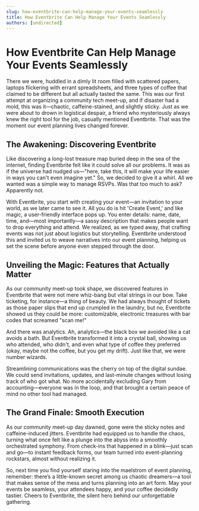 ```yaml
---
slug: how-eventbrite-can-help-manage-your-events-seamlessly
title: How Eventbrite Can Help Manage Your Events Seamlessly
authors: [undirected]
---
```


# How Eventbrite Can Help Manage Your Events Seamlessly

There we were, huddled in a dimly lit room filled with scattered papers, laptops flickering with errant spreadsheets, and three types of coffee that claimed to be different but all actually tasted the same. This was our first attempt at organizing a community tech meet-up, and if disaster had a mold, this was it—chaotic, caffeine-stained, and slightly sticky. Just as we were about to drown in logistical despair, a friend who mysteriously always knew the right tool for the job, casually mentioned Eventbrite. That was the moment our event planning lives changed forever.

## The Awakening: Discovering Eventbrite

Like discovering a long-lost treasure map buried deep in the sea of the internet, finding Eventbrite felt like it could solve all our problems. It was as if the universe had nudged us—"here, take this, it will make your life easier in ways you can't even imagine yet." So, we decided to give it a whirl. All we wanted was a simple way to manage RSVPs. Was that too much to ask? Apparently not.

With Eventbrite, you start with creating your event—an invitation to your world, as we later came to see it. All you do is hit 'Create Event,' and like magic, a user-friendly interface pops up. You enter details: name, date, time, and—most importantly—a sassy description that makes people want to drop everything and attend. We realized, as we typed away, that crafting events was not just about logistics but storytelling. Eventbrite understood this and invited us to weave narratives into our event planning, helping us set the scene before anyone even stepped through the door.

## Unveiling the Magic: Features that Actually Matter

As our community meet-up took shape, we discovered features in Eventbrite that were not mere whiz-bang but vital strings in our bow. Take ticketing, for instance—a thing of beauty. We had always thought of tickets as those paper slips that end up crumpled in the laundry, but no, Eventbrite showed us they could be more: customizable, electronic treasures with bar codes that screamed "scan me!" 

And there was analytics. Ah, analytics—the black box we avoided like a cat avoids a bath. But Eventbrite transformed it into a crystal ball, showing us who attended, who didn't, and even what type of coffee they preferred (okay, maybe not the coffee, but you get my drift). Just like that, we were number wizards.

Streamlining communications was the cherry on top of the digital sundae. We could send invitations, updates, and last-minute changes without losing track of who got what. No more accidentally excluding Gary from accounting—everyone was in the loop, and that brought a certain peace of mind no other tool had managed.

## The Grand Finale: Smooth Execution

As our community meet-up day dawned, gone were the sticky notes and caffeine-induced jitters. Eventbrite had equipped us to handle the chaos, turning what once felt like a plunge into the abyss into a smoothly orchestrated symphony. From check-ins that happened in a blink—just scan and go—to instant feedback forms, our team turned into event-planning rockstars, almost without realizing it.

So, next time you find yourself staring into the maelstrom of event planning, remember: there’s a little-known secret among us chaotic dreamers—a tool that makes sense of the mess and turns planning into an art form. May your events be seamless, your attendees happy, and your coffee decidedly tastier. Cheers to Eventbrite, the silent hero behind our unforgettable gathering.